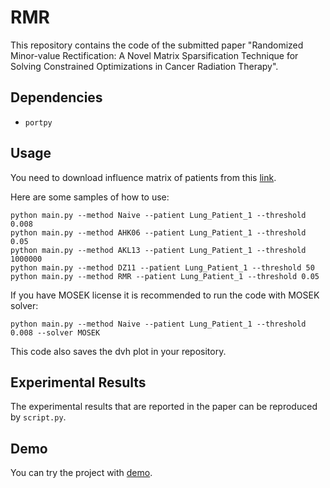 # RMR
This repository contains the code of the submitted paper "Randomized Minor-value Rectification: A Novel Matrix Sparsification Technique for Solving Constrained Optimizations in Cancer Radiation Therapy".
## Dependencies
* `portpy`
## Usage
You need to download influence matrix of patients from this [link](https://github.com/PortPy-Project/PortPy?tab=readme-ov-file#data-).

Here are some samples of how to use:

```
python main.py --method Naive --patient Lung_Patient_1 --threshold 0.008
python main.py --method AHK06 --patient Lung_Patient_1 --threshold 0.05
python main.py --method AKL13 --patient Lung_Patient_1 --threshold 1000000
python main.py --method DZ11 --patient Lung_Patient_1 --threshold 50
python main.py --method RMR --patient Lung_Patient_1 --threshold 0.05
```

If you have MOSEK license it is recommended to run the code with MOSEK solver:
```
python main.py --method Naive --patient Lung_Patient_1 --threshold 0.008 --solver MOSEK
```
This code also saves the dvh plot in your repository.
## Experimental Results
The experimental results that are reported in the paper can be reproduced by `script.py`.
## Demo
You can try the project with [demo](https://mybinder.org/v2/gh/anonymouswee23/RMR/HEAD?labpath=demo.ipynb).
